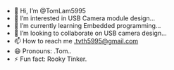 - 👋 Hi, I’m @TomLam5995
- 👀 I’m interested in USB Camera module design...
- 🌱 I’m currently learning Embedded programming...
- 💞️ I’m looking to collaborate on USB camera design...
- 📫 How to reach me .tvth5995@gmail.com
- 😄 Pronouns: .Tom..
- ⚡ Fun fact: Rooky Tinker.

<!---
TomLam5995/TomLam5995 is a ✨ special ✨ repository because its `README.md` (this file) appears on your GitHub profile.
You can click the Preview link to take a look at your changes.
--->
